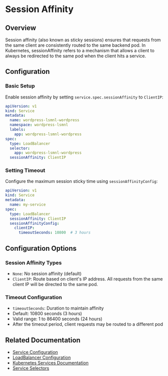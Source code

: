 # Session Affinity

## Overview

Session affinity (also known as sticky sessions) ensures that requests from the same client are consistently routed to the same backend pod. In Kubernetes, sessionAffinity refers to a mechanism that allows a client to always be redirected to the same pod when the client hits a service.

## Configuration

### Basic Setup

Enable session affinity by setting `service.spec.sessionAffinity` to `ClientIP`:
```yaml
apiVersion: v1
kind: Service
metadata:
  name: wordpress-lsmnl-wordpress
  namespace: wordpress-lsmnl
  labels:
    app: wordpress-lsmnl-wordpress
spec:
  type: LoadBalancer
  selector:
    app: wordpress-lsmnl-wordpress
  sessionAffinity: ClientIP
```

### Setting Timeout

Configure the maximum session sticky time using `sessionAffinityConfig`:
```yaml
apiVersion: v1
kind: Service
metadata:
  name: my-service
spec:
  type: LoadBalancer
  sessionAffinity: ClientIP
  sessionAffinityConfig:
    clientIP:
      timeoutSeconds: 10800  # 3 hours
```

## Configuration Options

### Session Affinity Types
- `None`: No session affinity (default)
- `ClientIP`: Route based on client's IP address. All requests from the same client IP will be directed to the same pod.

### Timeout Configuration
- `timeoutSeconds`: Duration to maintain affinity
- Default: 10800 seconds (3 hours)
- Valid range: 1 to 86400 seconds (24 hours)
- After the timeout period, client requests may be routed to a different pod

## Related Documentation

- [Service Configuration](annotations.md)
- [LoadBalancer Configuration](loadbalancer.md)
- [Kubernetes Services Documentation](https://kubernetes.io/docs/concepts/services-networking/service/#session-affinity)
- [Service Selectors](https://kubernetes.io/docs/concepts/services-networking/service/#defining-a-service)
